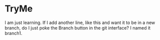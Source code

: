 # TryMe
I am just learning.
If I add another line, like this and want it to be in a new branch,
do I just poke the Branch  button in the git interface? I named it branch1.
